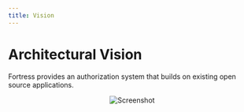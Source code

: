 ```yaml
---
title: Vision
---
```


# Architectural Vision

Fortress provides an authorization system that builds on existing open source applications.

<CENTER>
  <IMG src="../../images/Fortress-IAMServer-v2.png" alt="Screenshot"/>
</CENTER>
